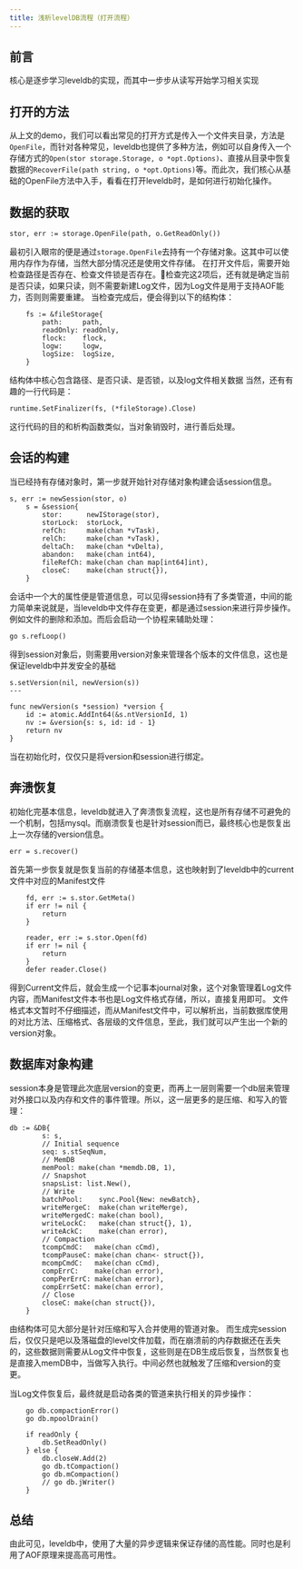 ```yaml
---
title: 浅析levelDB流程（打开流程）
---
```


## 前言
核心是逐步学习leveldb的实现，而其中一步步从读写开始学习相关实现

## 打开的方法
从上文的demo，我们可以看出常见的打开方式是传入一个文件夹目录，方法是`OpenFile`，而针对各种常见，leveldb也提供了多种方法，例如可以自身传入一个存储方式的`Open(stor storage.Storage, o *opt.Options)`、直接从目录中恢复数据的`RecoverFile(path string, o *opt.Options)`等。而此次，我们核心从基础的OpenFile方法中入手，看看在打开leveldb时，是如何进行初始化操作。

## 数据的获取
```
stor, err := storage.OpenFile(path, o.GetReadOnly())
```
最初引入眼帘的便是通过`storage.OpenFile`去持有一个存储对象。这其中可以使用内存作为存储，当然大部分情况还是使用文件存储。
在打开文件后，需要开始检查路径是否存在、检查文件锁是否存在。检查完这2项后，还有就是确定当前是否只读，如果只读，则不需要新建Log文件，因为Log文件是用于支持AOF能力，否则则需要重建。
当检查完成后，便会得到以下的结构体：
```
	fs := &fileStorage{
		path:     path,
		readOnly: readOnly,
		flock:    flock,
		logw:     logw,
		logSize:  logSize,
	}
```
结构体中核心包含路径、是否只读、是否锁，以及log文件相关数据
当然，还有有趣的一行代码是：
```
runtime.SetFinalizer(fs, (*fileStorage).Close)
```
这行代码的目的和析构函数类似，当对象销毁时，进行善后处理。

## 会话的构建
当已经持有存储对象时，第一步就开始针对存储对象构建会话session信息。
```
s, err := newSession(stor, o)
	s = &session{
		stor:      newIStorage(stor),
		storLock:  storLock,
		refCh:     make(chan *vTask),
		relCh:     make(chan *vTask),
		deltaCh:   make(chan *vDelta),
		abandon:   make(chan int64),
		fileRefCh: make(chan chan map[int64]int),
		closeC:    make(chan struct{}),
	}
```
会话中一个大的属性便是管道信息，可以见得session持有了多类管道，中间的能力简单来说就是，当leveldb中文件存在变更，都是通过session来进行异步操作。例如文件的删除和添加。而后会启动一个协程来辅助处理：
```
go s.refLoop()
```
得到session对象后，则需要用version对象来管理各个版本的文件信息，这也是保证leveldb中并发安全的基础
```
s.setVersion(nil, newVersion(s))
--- 

func newVersion(s *session) *version {
	id := atomic.AddInt64(&s.ntVersionId, 1)
	nv := &version{s: s, id: id - 1}
	return nv
}
```
当在初始化时，仅仅只是将version和session进行绑定。


## 奔溃恢复
初始化完基本信息，leveldb就进入了奔溃恢复流程，这也是所有存储不可避免的一个机制，包括mysql。而崩溃恢复也是针对session而已，最终核心也是恢复出上一次存储的version信息。
```
err = s.recover()
```
首先第一步恢复就是恢复当前的存储基本信息，这也映射到了leveldb中的current文件中对应的Manifest文件
```
	fd, err := s.stor.GetMeta()
	if err != nil {
		return
	}

	reader, err := s.stor.Open(fd)
	if err != nil {
		return
	}
	defer reader.Close()
```
得到Current文件后，就会生成一个记事本journal对象，这个对象管理着Log文件内容，而Manifest文件本书也是Log文件格式存储，所以，直接复用即可。
文件格式本文暂时不仔细描述，而从Manifest文件中，可以解析出，当前数据库使用的对比方法、压缩格式、各层级的文件信息，至此，我们就可以产生出一个新的version对象。

## 数据库对象构建
session本身是管理此次底层version的变更，而再上一层则需要一个db层来管理对外接口以及内存和文件的事件管理。所以，这一层更多的是压缩、和写入的管理：
```
db := &DB{
		s: s,
		// Initial sequence
		seq: s.stSeqNum,
		// MemDB
		memPool: make(chan *memdb.DB, 1),
		// Snapshot
		snapsList: list.New(),
		// Write
		batchPool:    sync.Pool{New: newBatch},
		writeMergeC:  make(chan writeMerge),
		writeMergedC: make(chan bool),
		writeLockC:   make(chan struct{}, 1),
		writeAckC:    make(chan error),
		// Compaction
		tcompCmdC:   make(chan cCmd),
		tcompPauseC: make(chan chan<- struct{}),
		mcompCmdC:   make(chan cCmd),
		compErrC:    make(chan error),
		compPerErrC: make(chan error),
		compErrSetC: make(chan error),
		// Close
		closeC: make(chan struct{}),
	}
```
由结构体可见大部分是针对压缩和写入合并使用的管道对象。
而生成完session后，仅仅只是吧以及落磁盘的level文件加载，而在崩溃前的内存数据还在丢失的，这些数据则需要从Log文件中恢复，这些则是在DB生成后恢复，当然恢复也是直接入memDB中，当做写入执行。中间必然也就触发了压缩和version的变更。

当Log文件恢复后，最终就是启动各类的管道来执行相关的异步操作：
```
	go db.compactionError()
	go db.mpoolDrain()

	if readOnly {
		db.SetReadOnly()
	} else {
		db.closeW.Add(2)
		go db.tCompaction()
		go db.mCompaction()
		// go db.jWriter()
	}
```
## 总结
由此可见，leveldb中，使用了大量的异步逻辑来保证存储的高性能。同时也是利用了AOF原理来提高高可用性。